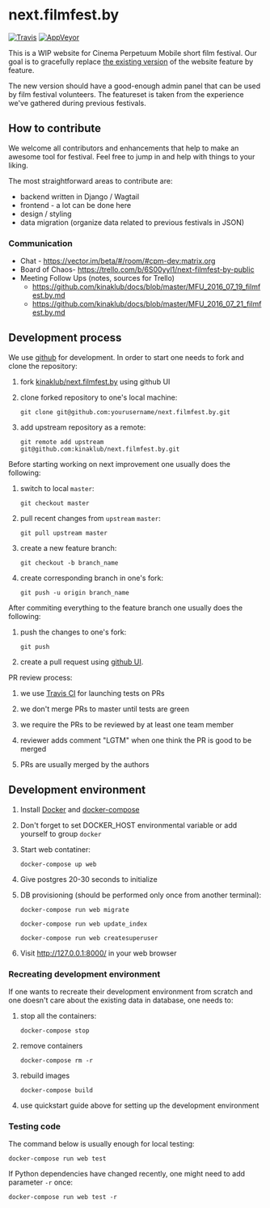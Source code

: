 # next.filmfest.by

[![Travis](https://img.shields.io/travis/kinaklub/next.filmfest.by/master.svg)](https://travis-ci.org/kinaklub/next.filmfest.by)
[![AppVeyor](https://img.shields.io/appveyor/ci/nott/next-filmfest-by/master.svg)](https://ci.appveyor.com/project/nott/next-filmfest-by/history)

This is a WIP website for Cinema Perpetuum Mobile short film
festival. Our goal is to gracefully replace
[the existing version](http://filmfest.by) of the website feature by
feature.

The new version should have a good-enough admin panel that can be used
by film festival volunteers. The featureset is taken from the
experience we've gathered during previous festivals.

## How to contribute

We welcome all contributors and enhancements that help to make
an awesome tool for festival. Feel free to jump in and help with
things to your liking.

The most straightforward areas to contribute are:

* backend written in Django / Wagtail
* frontend - a lot can be done here
* design / styling
* data migration (organize data related to previous festivals in JSON)

### Communication

* Chat - https://vector.im/beta/#/room/#cpm-dev:matrix.org
* Board of Chaos- https://trello.com/b/6S00yyl1/next-filmfest-by-public
* Meeting Follow Ups (notes, sources for Trello)
  - https://github.com/kinaklub/docs/blob/master/MFU_2016_07_19_filmfest.by.md
  - https://github.com/kinaklub/docs/blob/master/MFU_2016_07_21_filmfest.by.md

## Development process

We use [github](https://github.com) for development. In order to start
one needs to fork and clone the repository:

1. fork
   [kinaklub/next.filmfest.by](https://github.com/kinaklub/next.filmfest.by)
   using github UI

2. clone forked repository to one's local machine:

    ```
    git clone git@github.com:yourusername/next.filmfest.by.git
    ```

3. add upstream repository as a remote:

    ```
    git remote add upstream git@github.com:kinaklub/next.filmfest.by.git
    ```

Before starting working on next improvement one usually does the
following:

1. switch to local `master`:

    ```
    git checkout master
    ```

2. pull recent changes from `upstream` `master`:

    ```
    git pull upstream master
    ```

3. create a new feature branch:

    ```
    git checkout -b branch_name
    ```

4. create corresponding branch in one's fork:

    ```
    git push -u origin branch_name
    ```

After commiting everything to the feature branch one usually does the
following:

1. push the changes to one's fork:

    ```
    git push
    ```
    
2. create a pull request using
   [github UI](https://github.com/kinaklub/next.filmfest.by/compare).
   
PR review process:

1. we use [Travis CI](https://travis-ci.org) for launching tests on PRs

2. we don't merge PRs to master until tests are green

3. we require the PRs to be reviewed by at least one team member

4. reviewer adds comment "LGTM" when one think the PR is good to be merged

5. PRs are usually merged by the authors


## Development environment

1. Install [Docker](https://docs.docker.com/) and [docker-compose](https://docs.docker.com/compose/)

2. Don't forget to set DOCKER_HOST environmental variable or add yourself to group `docker`

3. Start web contatiner:

    ```
    docker-compose up web
    ```

4. Give postgres 20-30 seconds to initialize

4. DB provisioning (should be performed only once from another terminal):

    ```
    docker-compose run web migrate

    docker-compose run web update_index

    docker-compose run web createsuperuser
    ```

5. Visit http://127.0.0.1:8000/ in your web browser

### Recreating development environment

If one wants to recreate their development environment from scratch
and one doesn't care about the existing data in database, one needs to:

1. stop all the containers:

    ```
    docker-compose stop
    ```

2. remove containers

    ```
    docker-compose rm -r
    ```

3. rebuild images

    ```
    docker-compose build
    ```

4. use quickstart guide above for setting up the development environment

### Testing code

The command below is usually enough for local testing:

 ```
 docker-compose run web test
 ```

If Python dependencies have changed recently, one might need to add
parameter `-r` once:

 ```
 docker-compose run web test -r
 ```
